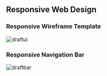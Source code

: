 ## Responsive Web Design

### Responsive Wireframe Template

![draftui](https://user-images.githubusercontent.com/48885389/126644173-f5c91f04-2466-48ea-afa4-bb1aca29ca40.png)

### Responsive Navigation Bar

![draftbar](https://user-images.githubusercontent.com/48885389/126644443-31a0586c-9c27-4e04-9220-a271ada03e67.png)
